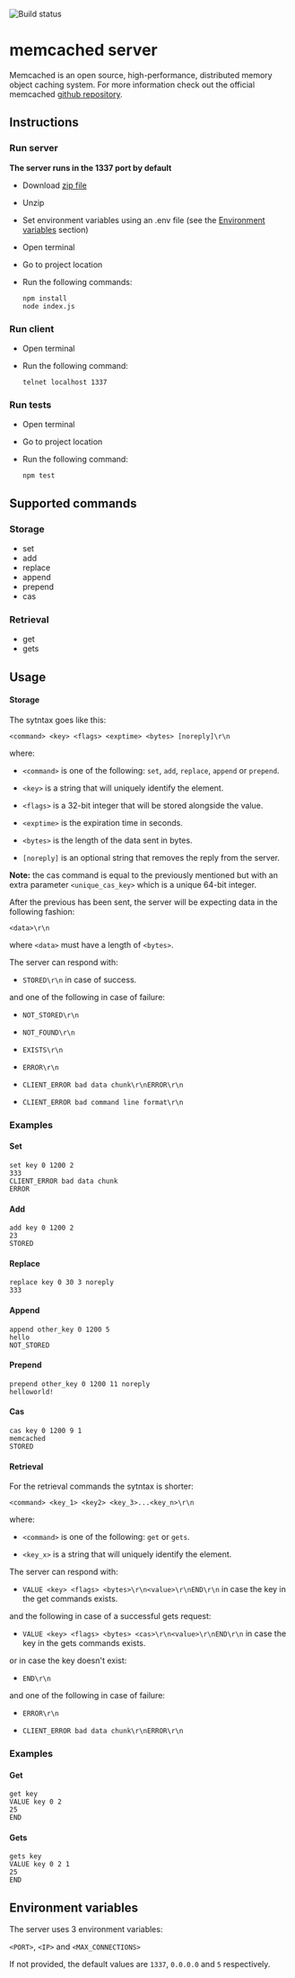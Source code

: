 ![Build status](https://github.com/rafapirotto/memcached/actions/workflows/node.js.yml/badge.svg)


# memcached server

Memcached is an open source, high-performance, distributed memory object caching system. For more information check out the official memcached [github repository](https://github.com/memcached/memcached).

## Instructions
### Run server

**The server runs in the 1337 port by default**

* Download [zip file](https://github.com/rafapirotto/memcached/archive/master.zip)

* Unzip

* Set environment variables using an .env file (see the [Environment variables](#Environment-variables) section)

* Open terminal

* Go to project location

* Run the following commands:

      npm install
      node index.js

### Run client

* Open terminal

* Run the following command:

      telnet localhost 1337
    
### Run tests

* Open terminal
* Go to project location
* Run the following command:

      npm test

## Supported commands
### Storage

* set
* add
* replace
* append
* prepend
* cas
### Retrieval

* get
* gets

## Usage

#### Storage

The sytntax goes like this:

`<command> <key> <flags> <exptime> <bytes> [noreply]\r\n`

where:

* `<command>` is one of the following: `set`, `add`, `replace`, `append` or `prepend`.

* `<key>` is a string that will uniquely identify the element.

* `<flags>` is a 32-bit integer that will be stored alongside the value.

* `<exptime>` is the expiration time in seconds.

* `<bytes>` is the length of the data sent in bytes.

* `[noreply]` is an optional string that removes the reply from the server.

**Note:** the cas command is equal to the previously mentioned but with an extra parameter `<unique_cas_key>` which is a unique 64-bit integer.

After the previous has been sent, the server will be expecting data in the following fashion:

`<data>\r\n`

where `<data>` must have a length of `<bytes>`.

The server can respond with:

* `STORED\r\n` in case of success.

and one of the following in case of failure:

* `NOT_STORED\r\n`

* `NOT_FOUND\r\n`

* `EXISTS\r\n`

* `ERROR\r\n`

* `CLIENT_ERROR bad data chunk\r\nERROR\r\n`

* `CLIENT_ERROR bad command line format\r\n`

### Examples

#### Set

    set key 0 1200 2
    333
    CLIENT_ERROR bad data chunk
    ERROR

#### Add

    add key 0 1200 2
    23
    STORED

#### Replace

    replace key 0 30 3 noreply
    333

#### Append

    append other_key 0 1200 5
    hello
    NOT_STORED   

#### Prepend

    prepend other_key 0 1200 11 noreply
    helloworld!

#### Cas

    cas key 0 1200 9 1
    memcached
    STORED        

#### Retrieval

For the retrieval commands the sytntax is shorter:

`<command> <key_1> <key2> <key_3>...<key_n>\r\n`

where:

* `<command>` is one of the following: `get` or `gets`.

* `<key_x>` is a string that will uniquely identify the element.

The server can respond with:

* `VALUE <key> <flags> <bytes>\r\n<value>\r\nEND\r\n` in case the key in the get commands exists.

and the following in case of a successful gets request:

* `VALUE <key> <flags> <bytes> <cas>\r\n<value>\r\nEND\r\n` in case the key in the gets commands exists.

or in case the key doesn't exist:

* `END\r\n`

and one of the following in case of failure:

* `ERROR\r\n`

* `CLIENT_ERROR bad data chunk\r\nERROR\r\n`

### Examples

#### Get

    get key
    VALUE key 0 2
    25
    END
    
#### Gets

    gets key
    VALUE key 0 2 1
    25
    END
    

## Environment variables

The server uses 3 environment variables:

`<PORT>`, `<IP>` and `<MAX_CONNECTIONS>`

If not provided, the default values are `1337`, `0.0.0.0` and `5` respectively.